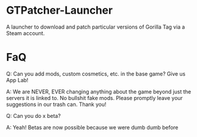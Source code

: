 # GTPatcher-Launcher
 A launcher to download and patch particular versions of Gorilla Tag via a Steam account.

# FaQ
Q: Can you add mods, custom cosmetics, etc. in the base game? Give us App Lab!

A: We are NEVER, EVER changing anything about the game beyond just the servers it is linked to. No bullshit fake mods. Please promptly leave your suggestions in our trash can. Thank you!

Q: Can you do x beta?

A: Yeah! Betas are now possible because we were dumb dumb before
